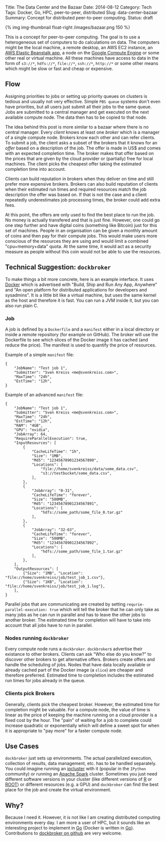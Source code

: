 Title: The Data Center and the Bazaar
Date: 2014-08-12
Category: Tech
Tags: Docker, Go, HPC, peer-to-peer, distributed
Slug: data-center-bazaar
Summary: Concept for distributed peer-to-peer computing.
Status: draft


{% img img-thumbnail float-right /images/bazaar.png 150 %}

This is a concept for peer-to-peer computing. The goal is to use a heterogeneous set of computers to do calculations on data. The computers might be the local machine, a remote desktop, an AWS EC2 instance, an [AWS Elastic Beanstalk app](http://docs.aws.amazon.com/elasticbeanstalk/latest/dg/create_deploy_docker.html), a node on the [Google Compute Engine](https://developers.google.com/compute/docs/containers) or some other real or virtual machine. All these machines have access to data in the form of `s3://*`, `hdfs://*`, `file://*`, `ssh://*`, `http://*` or some other means which might be slow or fast and cheap or expensive.


## Flow

Assigning priorities to jobs or setting up priority queues on clusters is tedious and usually not very effective. Simple `PBS queue` systems don't even have priorities, but all users just submit all their jobs to the same queue. Jobs are submitted to a central manager and get executed on the next available compute node. The data then has to be copied to that node.

The idea behind this post is more similar to a bazaar where there is no central manager. Every _client_ knows at least one _broker_ which is a manager of a single compute node. Brokers know each other and can refer clients. To submit a job, the client asks a subset of the brokers that it knows for an _offer_ based on a description of the job. The offer is made in US$ and comes with an expected completion time. The broker makes that offer based on the prices that are given by the cloud provider or (partially) free for local machines. The client picks the cheapest offer taking the estimated completion time into account.

Clients can build reputation in brokers when they deliver on time and still prefer more expensive brokers. Brokers can also build reputation of clients when their estimated run times and required resources match the job description the offer was based on. If that is not the case and a client repeatedly underestimates job processing times, the broker could add extra fees.

At this point, the offers are only used to find the best place to run the job. No money is actually transfered and that is just fine. However, one could go one step further and have digital coins (something like Bitcoin) just for this set of machines. People in an organisation can be given a monthly amount of coins and then pay for their compute jobs. This would make users more conscious of the resources they are using and would limit a combined "cpu+memory+data" quota. At the same time, it would act as a security measure as people without this coin would not be able to use the resources.



## Technical Suggestion: `dockbroker`

To make things a bit more concrete, here is an example interface. It uses [Docker](https://www.docker.com/) which is advertised with "Build, Ship and Run Any App, Anywhere" and "An open platform for distributed applications for developers and sysadmins". It is a little bit like a virtual machine, but uses the same kernel as the host and therefore it is fast. You can run a JVM inside it, but you can also run plain C.

### Job

A job is defined by a `Dockerfile` and a `manifest` either in a local directory or inside a remote repository (for example on GitHub). The broker will use the Dockerfile to see which slices of the Docker image it has cached (and reduce the price). The manifest is used to quantify the price of resources.

Example of a simple `manifest` file:

    {
        "JobName": "Test job 1",
        "Submitter": "Sven Kreiss <me@svenkreiss.com>",
        "MaxTime": "24h",
        "EstTime": "12h",
    }

Example of an advanced `manifest` file:

    {
        "JobName": "Test job 1",
        "Submitter": "Sven Kreiss <me@svenkreiss.com>",
        "MaxTime": "24h",
        "EstTime": "12h",
        "RAM": "4GB",
        "GPU": "nvidia",
        "JobArray": 64,
        "RequireParallelExecution": true,
        "InputResources": [
            {
                "CacheLifeTime": "1h",
                "Size": "1MB",
                "Md5": "12345678901234567890",
                "Locations": [
                    "file://home/svenkreiss/data/some_data.csv",
                    "s3://testbucket/some_data.csv",
                ],
            },
            {
                "JobArray": "0-31",
                "CacheLifeTime": "forever",
                "Size": "500MB",
                "Md5": "12345678901234567891",
                "Locations": [
                    "hdfs://some_path/some_file_0.tar.gz"
                ],
            },
            {
                "JobArray": "32-63",
                "CacheLifeTime": "forever",
                "Size": "500MB",
                "Md5": "12345678901234567892",
                "Locations": [
                    "hdfs://some_path/some_file_1.tar.gz"
                ],
            },
        ],
        "OutputResources": [
            {"Size": "1MB", "Location": "file://home/svenkreiss/job/test_job_1.csv"},
            {"Size": "1KB", "Location": "file://home/svenkreiss/job/test_job_1.log"},
        ],
    }

Parallel jobs that are communicating are created by setting `requrie-parallel-execution: true` which will tell the broker that he can only take as many jobs as he can run in parallel and has to leave the other jobs to another broker. The estimated time for completion will have to take into account that all jobs have to run in parallel.

### Nodes running `dockbroker`

Every compute node runs a `dockbroker`. `dockbroker`s advertise their existance to other brokers. Clients can ask "Who else do you know?" to discover other brokers to get alternative offers. Brokers create offers and handle the scheduling of jobs.
Nodes that have data locally available or already cached part of the Docker image (a `slice`) are cheaper and therefore preferred. Estimated time to completion includes the estimated run times for jobs already in the queue.

### Clients pick Brokers

Generally, clients pick the cheapest broker. However, the estimated time for completion might be valuable. For a compute node, the value of time is linear as the price of keeping the machine running on a cloud provider is a fixed cost by the hour. The "pain" of waiting for a job to complete could increase quadratic or exponentially which will define a sweet spot for when it is appropriate to "pay more" for a faster compute node.

## Use Cases

`dockbroker` just sets up environments. The actual parallelized execution, collection of results, data management, etc. has to be handled separately. You could imagine running an [ipcluster](http://ipython.org/ipython-doc/dev/parallel/parallel_intro.html) with it (popular in the `IPython` community) or running an [Apache Spark](https://spark.apache.org/) cluster. Sometimes you just need different software versions in your cluster (like different versions of [R](http://www.r-project.org/) or [ROOT](http://root.cern.ch)) or different resources (e.g. a GPU) and `dockbroker` can find the best place for the job and create the virtual environment.


## Why?

Because I need it. However, it is not like I am creating distributed computing environments every day. I am more a user of HPC, but it sounds like an interesting project to implement in [Go](http://golang.org/) (Docker is written in [Go](http://golang.org/)). Contributions to [dockbroker on github](https://github.com/svenkreiss/dockbroker) are very welcome.

